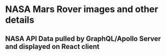 # NASA Mars Rover images and other details

## NASA API Data pulled by GraphQL/Apollo Server and displayed on React client
